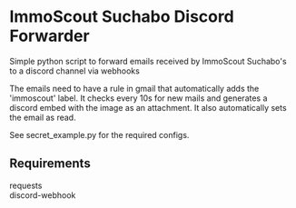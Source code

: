 # ImmoScout Suchabo Discord Forwarder
Simple python script to forward emails received by ImmoScout Suchabo's to a discord channel via webhooks

The emails need to have a rule in gmail that automatically adds the 'immoscout' label. It checks every 10s for new mails and generates a discord embed with the image as an attachment. It also automatically sets the email as read.

See secret_example.py for the required configs. 

## Requirements
requests<br>
discord-webhook
